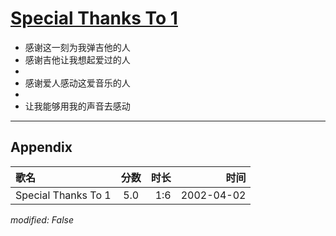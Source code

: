 # [Special Thanks To 1](https://music.163.com/song?id=67049)

* 感谢这一刻为我弹吉他的人
* 感谢吉他让我想起爱过的人
* 
* 感谢爱人感动这爱音乐的人
* 
* 让我能够用我的声音去感动


---

## Appendix

|歌名|分数|时长|时间|
|:---|:---:|---:|---:|
|Special Thanks To 1|5.0|1:6|2002-04-02

*modified: False*